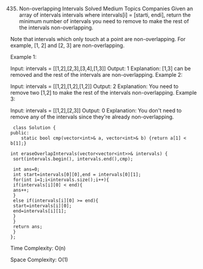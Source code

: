435. Non-overlapping Intervals
Solved
Medium
Topics
Companies
Given an array of intervals intervals where intervals[i] = [starti, endi], return the minimum number of intervals you need to remove to make the rest of the intervals non-overlapping.

Note that intervals which only touch at a point are non-overlapping. For example, [1, 2] and [2, 3] are non-overlapping.

 

Example 1:

Input: intervals = [[1,2],[2,3],[3,4],[1,3]]
Output: 1
Explanation: [1,3] can be removed and the rest of the intervals are non-overlapping.
Example 2:

Input: intervals = [[1,2],[1,2],[1,2]]
Output: 2
Explanation: You need to remove two [1,2] to make the rest of the intervals non-overlapping.
Example 3:

Input: intervals = [[1,2],[2,3]]
Output: 0
Explanation: You don't need to remove any of the intervals since they're already non-overlapping.


```
 class Solution {
public:
    static bool cmp(vector<int>& a, vector<int>& b) {return a[1] < b[1];} 
 
int eraseOverlapIntervals(vector<vector<int>>& intervals) { 
 sort(intervals.begin(), intervals.end(),cmp); 
  
 int ans=0; 
 int start=intervals[0][0],end = intervals[0][1]; 
 for(int i=1;i<intervals.size();i++){ 
 if(intervals[i][0] < end){ 
 ans++; 
 } 
 else if(intervals[i][0] >= end){  
 start=intervals[i][0]; 
 end=intervals[i][1]; 
 } 
 } 
 return ans; 
 } 
};
```
Time Complexity: O(n) 

Space Complexity: O(1)
